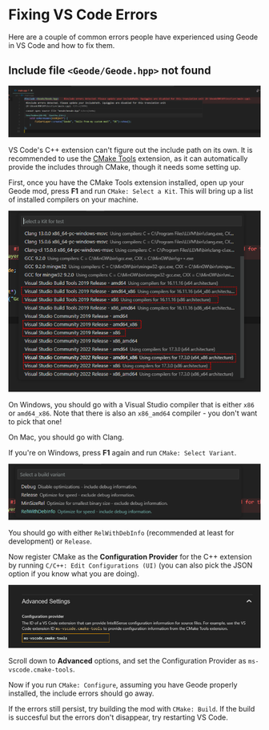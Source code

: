 # Fixing VS Code Errors

Here are a couple of common errors people have experienced using Geode in VS Code and how to fix them.

## Include file `<Geode/Geode.hpp>` not found

![Image showing VS Code C++ extension unable to find Geode headers](/assets/include_path_error.png)

VS Code's C++ extension can't figure out the include path on its own. It is recommended to use the [CMake Tools](https://marketplace.visualstudio.com/items?itemName=ms-vscode.cmake-tools) extension, as it can automatically provide the includes through CMake, though it needs some setting up.

First, once you have the CMake Tools extension installed, open up your Geode mod, press **F1** and run `CMake: Select a Kit`. This will bring up a list of installed compilers on your machine.

![Image showing a bunch of compilers CMake detected in VS Code](/assets/win_compilers.png)

On Windows, you should go with a Visual Studio compiler that is either `x86` or `amd64_x86`. Note that there is also an `x86_amd64` compiler - you don't want to pick that one!

On Mac, you should go with Clang.

If you're on Windows, press **F1** again and run `CMake: Select Variant`.

![Image showing available build types on Windows: Debug, Release, MinSizeRel, and RelWithDebInfo](/assets/win_relwithdebinfo.png)

You should go with either `RelWithDebInfo` (recommended at least for development) or `Release`.

Now register CMake as the **Configuration Provider** for the C++ extension by running `C/C++: Edit Configurations (UI)` (you can also pick the JSON option if you know what you are doing).

![Image showing the "C/C++: Edit Configurations (UI)" command being run in VS Code](/assets/win_usecmake.png)

Scroll down to **Advanced** options, and set the Configuration Provider as `ms-vscode.cmake-tools`.

Now if you run `CMake: Configure`, assuming you have Geode properly installed, the include errors should go away.

If the errors still persist, try building the mod with `CMake: Build`. If the build is succesful but the errors don't disappear, try restarting VS Code.
